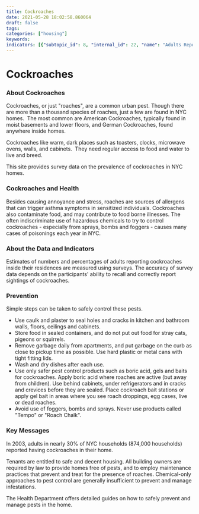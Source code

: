 ```yaml
---
title: Cockroaches
date: 2021-05-28 18:02:58.860064
draft: false
tags: 
categories: ["housing"]
keywords: 
indicators: [{"subtopic_id": 8, "internal_id": 22, "name": "Adults Reporting Cockroaches in the Home", "URL": "https://a816-dohbesp.nyc.gov/IndicatorPublic/VisualizationData.aspx?id=22,719b87,8,Summarize"}, {"subtopic_id": 8, "internal_id": 2393, "name": "Children living in homes with cockroaches (ages 0-13 years)", "URL": "https://a816-dohbesp.nyc.gov/IndicatorPublic/VisualizationData.aspx?id=2393,719b87,8,Summarize"}, {"subtopic_id": 8, "internal_id": 107, "name": "Homes with Cockroaches", "URL": "https://a816-dohbesp.nyc.gov/IndicatorPublic/VisualizationData.aspx?id=107,719b87,8,Summarize"}]
---
```

# Cockroaches
### About Cockroaches


Cockroaches, or just "roaches", are a common urban pest. Though there are more than a thousand species of roaches, just a few are found in NYC homes.  The most common are American Cockroaches, typically found in moist basements and lower floors, and German Cockroaches, found anywhere inside homes.


Cockroaches like warm, dark places such as toasters, clocks, microwave ovens, walls, and cabinets.  They need regular access to food and water to live and breed.


This site provides survey data on the prevalence of cockroaches in NYC homes.  


### Cockroaches and Health


Besides causing annoyance and stress, roaches are sources of allergens that can trigger asthma symptoms in sensitized individuals. Cockroaches also contaminate food, and may contribute to food borne illnesses. The often indiscriminate use of hazardous chemicals to try to control cockroaches - especially from sprays, bombs and foggers - causes many cases of poisonings each year in NYC.


### About the Data and Indicators


Estimates of numbers and percentages of adults reporting cockroaches inside their residences are measured using surveys. The accuracy of survey data depends on the participants' ability to recall and correctly report sightings of cockroaches.


### Prevention


Simple steps can be taken to safely control these pests.


* Use caulk and plaster to seal holes and cracks in kitchen and bathroom walls, floors, ceilings and cabinets.
* Store food in sealed containers, and do not put out food for stray cats, pigeons or squirrels.
* Remove garbage daily from apartments, and put garbage on the curb as close to pickup time as possible. Use hard plastic or metal cans with tight fitting lids.
* Wash and dry dishes after each use.
* Use only safer pest control products such as boric acid, gels and baits for cockroaches. Apply boric acid where roaches are active (but away from children). Use behind cabinets, under refrigerators and in cracks and crevices before they are sealed. Place cockroach bait stations or apply gel bait in areas where you see roach droppings, egg cases, live or dead roaches.
* Avoid use of foggers, bombs and sprays. Never use products called "Tempo" or "Roach Chalk".


### Key Messages


In 2003, adults in nearly 30% of NYC households (874,000 households) reported having cockroaches in their home.  
  
Tenants are entitled to safe and decent housing. All building owners are required by law to provide homes free of pests, and to employ maintenance practices that prevent and treat for the presence of roaches. Chemical-only approaches to pest control are generally insufficient to prevent and manage infestations.   
  
The Health Department offers detailed guides on how to safely prevent and manage pests in the home.


